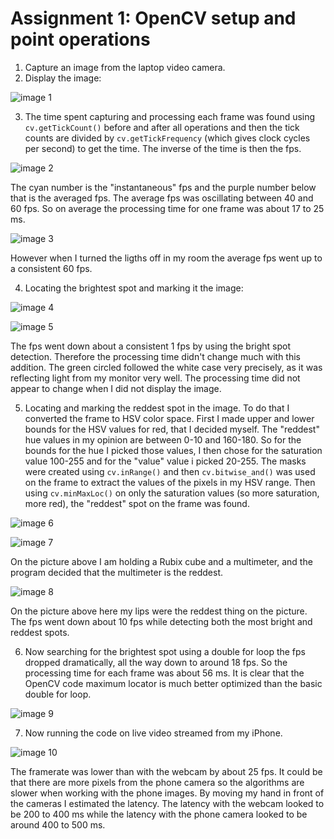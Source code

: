 # Assignment 1: OpenCV setup and point operations

1. Capture an image from the laptop video camera.
2. Display the image:

![image 1](./images/first_image.jpg)

3. The time spent capturing and processing each frame was found using `cv.getTickCount()` before and after all operations and then the tick counts are divided by `cv.getTickFrequency` (which gives clock cycles per second) to get the time. The inverse of the time is then the fps.

![image 2](./images/last_frame_3.jpg)

The cyan number is the "instantaneous" fps and the purple number below that is the averaged fps. The average fps was oscillating between 40 and 60 fps. So on average the processing time for one frame was about 17 to 25 ms.

![image 3](./images/last_frame_3_2.jpg)

However when I turned the ligths off in my room the average fps went up to a consistent 60 fps.

4. Locating the brightest spot and marking it the image:

![image 4](./images/last_frame_4.jpg)

![image 5](./images/last_frame_4_2.jpg)

The fps went down about a consistent 1 fps by using the bright spot detection. Therefore the processing time didn't change much with this addition. The green circled followed the white case very precisely, as it was reflecting light from my monitor very well. The processing time did not appear to change when I did not display the image.

5. Locating and marking the reddest spot in the image. To do that I converted the frame to HSV color space. First I made upper and lower bounds for the HSV values for red, that I decided myself. The "reddest" hue values in my opinion are between 0-10 and 160-180. So for the bounds for the hue I picked those values, I then chose for the saturation value 100-255 and for the "value" value i picked 20-255. The masks were created using `cv.inRange()` and then `cv.bitwise_and()` was used on the frame to extract the values of the pixels in my HSV range. Then using `cv.minMaxLoc()` on only the saturation values (so more saturation, more red), the "reddest" spot on the frame was found.  

![image 6](./images/HSV_color_space.png) 

![image 7](./images/last_frame_red.jpg) 

On the picture above I am holding a Rubix cube and a multimeter, and the program decided that the multimeter is the reddest. 

![image 8](./images/last_frame_red2.jpg)

 On the picture above here my lips were the reddest thing on the picture. The fps went down about 10 fps while detecting both the most bright and reddest spots.

6. Now searching for the brightest spot using a double for loop the fps dropped dramatically, all the way down to around 18 fps. So the processing time for each frame was about 56 ms. It is clear that the OpenCV code maximum locator is much better optimized than the basic double for loop.

![image 9](./images/last_frame_double_for_loop.jpg)

7. Now running the code on live video streamed from my iPhone.

![image 10](./images/last_frame_phone.jpg)

The framerate was lower than with the webcam by about 25 fps. It could be that there are more pixels from the phone camera so the algorithms are slower when working with the phone images. By moving my hand in front of the cameras I estimated the latency. The latency with the webcam looked to be 200 to 400 ms while the latency with the phone camera looked to be around 400 to 500 ms.
